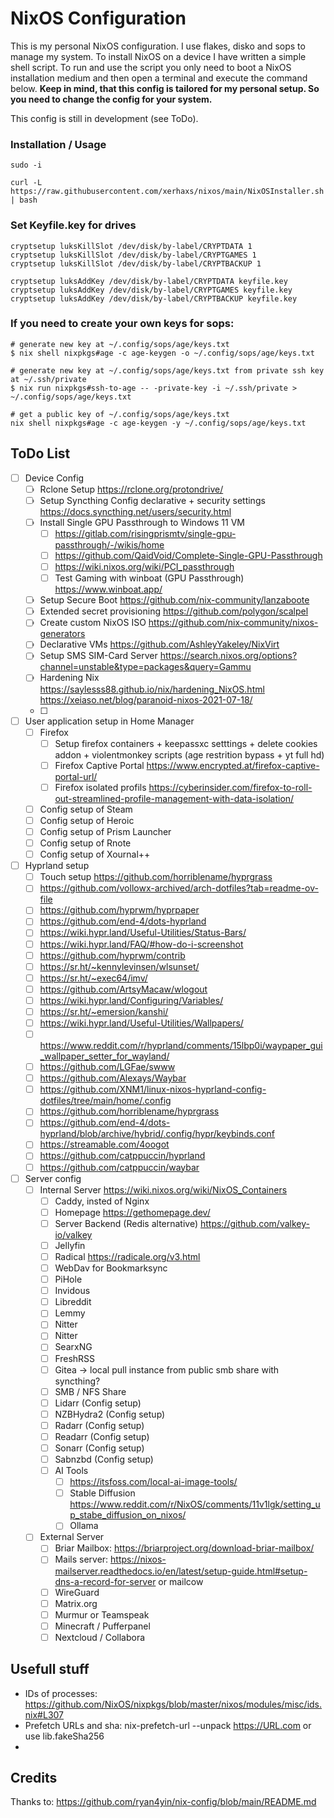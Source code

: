 # NixOS Configuration

This is my personal NixOS configuration.
I use flakes, disko and sops to manage my system. To install NixOS on a device I have written a simple shell script. To run and use the script you only need to boot a NixOS installation medium and then open a terminal and execute the command below. **Keep in mind, that this config is tailored for my personal setup. So you need to change the config for your system.**

This config is still in development (see ToDo).

### Installation / Usage

```
sudo -i
```

```
curl -L https://raw.githubusercontent.com/xerhaxs/nixos/main/NixOSInstaller.sh | bash
```

### Set Keyfile.key for drives

```
cryptsetup luksKillSlot /dev/disk/by-label/CRYPTDATA 1
cryptsetup luksKillSlot /dev/disk/by-label/CRYPTGAMES 1
cryptsetup luksKillSlot /dev/disk/by-label/CRYPTBACKUP 1

cryptsetup luksAddKey /dev/disk/by-label/CRYPTDATA keyfile.key
cryptsetup luksAddKey /dev/disk/by-label/CRYPTGAMES keyfile.key
cryptsetup luksAddKey /dev/disk/by-label/CRYPTBACKUP keyfile.key
```

### If you need to create your own keys for sops:

```
# generate new key at ~/.config/sops/age/keys.txt
$ nix shell nixpkgs#age -c age-keygen -o ~/.config/sops/age/keys.txt

# generate new key at ~/.config/sops/age/keys.txt from private ssh key at ~/.ssh/private
$ nix run nixpkgs#ssh-to-age -- -private-key -i ~/.ssh/private > ~/.config/sops/age/keys.txt

# get a public key of ~/.config/sops/age/keys.txt
nix shell nixpkgs#age -c age-keygen -y ~/.config/sops/age/keys.txt
```

## ToDo List

* [ ] Device Config
  * [ ] Rclone Setup https://rclone.org/protondrive/
  * [ ] Setup Syncthing Config declarative + security settings https://docs.syncthing.net/users/security.html
  * [ ] Install Single GPU Passthrough to Windows 11 VM
    * [ ] https://gitlab.com/risingprismtv/single-gpu-passthrough/-/wikis/home
    * [ ] https://github.com/QaidVoid/Complete-Single-GPU-Passthrough
    * [ ] https://wiki.nixos.org/wiki/PCI_passthrough
    * [ ] Test Gaming with winboat (GPU Passthrough) https://www.winboat.app/
  * [ ] Setup Secure Boot https://github.com/nix-community/lanzaboote
  * [ ] Extended secret provisioning https://github.com/polygon/scalpel
  * [ ] Create custom NixOS ISO https://github.com/nix-community/nixos-generators
  * [ ] Declarative VMs https://github.com/AshleyYakeley/NixVirt
  * [ ] Setup SMS SIM-Card Server https://search.nixos.org/options?channel=unstable&type=packages&query=Gammu
  * [ ] Hardening Nix https://saylesss88.github.io/nix/hardening_NixOS.html https://xeiaso.net/blog/paranoid-nixos-2021-07-18/
  * [ ] 
  
* [ ] User application setup in Home Manager
  * [ ] Firefox
    * [ ] Setup firefox containers + keepassxc setttings + delete cookies addon + violentmonkey scripts (age restrition bypass + yt full hd)
    * [ ] Firefox Captive Portal https://www.encrypted.at/firefox-captive-portal-url/
    * [ ] Firefox isolated profils https://cyberinsider.com/firefox-to-roll-out-streamlined-profile-management-with-data-isolation/
  * [ ] Config setup of Steam
  * [ ] Config setup of Heroic
  * [ ] Config setup of Prism Launcher
  * [ ] Config setup of Rnote
  * [ ] Config setup of Xournal++

* [ ] Hyprland setup
  * [ ] Touch setup https://github.com/horriblename/hyprgrass
  * [ ] https://github.com/vollowx-archived/arch-dotfiles?tab=readme-ov-file
  * [ ] https://github.com/hyprwm/hyprpaper
  * [ ] https://github.com/end-4/dots-hyprland
  * [ ] https://wiki.hypr.land/Useful-Utilities/Status-Bars/
  * [ ] https://wiki.hypr.land/FAQ/#how-do-i-screenshot
  * [ ] https://github.com/hyprwm/contrib
  * [ ] https://sr.ht/~kennylevinsen/wlsunset/
  * [ ] https://sr.ht/~exec64/imv/
  * [ ] https://github.com/ArtsyMacaw/wlogout
  * [ ] https://wiki.hypr.land/Configuring/Variables/
  * [ ] https://sr.ht/~emersion/kanshi/
  * [ ] https://wiki.hypr.land/Useful-Utilities/Wallpapers/
  * [ ] https://www.reddit.com/r/hyprland/comments/15lbp0i/waypaper_gui_wallpaper_setter_for_wayland/
  * [ ] https://github.com/LGFae/swww
  * [ ] https://github.com/Alexays/Waybar
  * [ ] https://github.com/XNM1/linux-nixos-hyprland-config-dotfiles/tree/main/home/.config
  * [ ] https://github.com/horriblename/hyprgrass
  * [ ] https://github.com/end-4/dots-hyprland/blob/archive/hybrid/.config/hypr/keybinds.conf
  * [ ] https://streamable.com/4oogot
  * [ ] https://github.com/catppuccin/hyprland
  * [ ] https://github.com/catppuccin/waybar

* [ ] Server config
  * [ ] Internal Server https://wiki.nixos.org/wiki/NixOS_Containers
    * [ ] Caddy, insted of Nginx
    * [ ] Homepage https://gethomepage.dev/
    * [ ] Server Backend (Redis alternative) https://github.com/valkey-io/valkey
    * [ ] Jellyfin
    * [ ] Radical https://radicale.org/v3.html
    * [ ] WebDav for Bookmarksync
    * [ ] PiHole
    * [ ] Invidous
    * [ ] Libreddit
    * [ ] Lemmy
    * [ ] Nitter
    * [ ] Nitter
    * [ ] SearxNG
    * [ ] FreshRSS
    * [ ] Gitea -> local pull instance from public smb share with syncthing?
    * [ ] SMB / NFS Share
    * [ ] Lidarr (Config setup)
    * [ ] NZBHydra2 (Config setup)
    * [ ] Radarr (Config setup)
    * [ ] Readarr (Config setup)
    * [ ] Sonarr (Config setup)
    * [ ] Sabnzbd (Config setup)
    * [ ] AI Tools
      * [ ] https://itsfoss.com/local-ai-image-tools/
      * [ ] Stable Diffusion https://www.reddit.com/r/NixOS/comments/11v1lgk/setting_up_stabe_diffusion_on_nixos/
      * [ ] Ollama
  * [ ] External Server
    * [ ] Briar Mailbox: https://briarproject.org/download-briar-mailbox/
    * [ ] Mails server: https://nixos-mailserver.readthedocs.io/en/latest/setup-guide.html#setup-dns-a-record-for-server or mailcow
    * [ ] WireGuard
    * [ ] Matrix.org
    * [ ] Murmur or Teamspeak
    * [ ] Minecraft / Pufferpanel
    * [ ] Nextcloud / Collabora

## Usefull stuff
- IDs of processes: https://github.com/NixOS/nixpkgs/blob/master/nixos/modules/misc/ids.nix#L307
- Prefetch URLs and sha: nix-prefetch-url --unpack https://URL.com or use lib.fakeSha256
- 

## Credits

Thanks to:
https://github.com/ryan4yin/nix-config/blob/main/README.md
